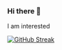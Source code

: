 ### Hi there 👋

<!--
**akshpnwr/akshpnwr** is a ✨ _special_ ✨ repository because its `README.md` (this file) appears on your GitHub profile.

Here are some ideas to get you started:

- 🔭 I’m currently working on ...
- 🌱 I’m currently learning ...
- 👯 I’m looking to collaborate on ...
- 🤔 I’m looking for help with ...
- 💬 Ask me about ...
- 📫 How to reach me:
- 😄 Pronouns: ...
- ⚡ Fun fact: ...
-->

I am interested

[![GitHub Streak](http://github-readme-streak-stats.herokuapp.com?user=akshpnwr&theme=dark&background=000000)](https://git.io/streak-stats)
